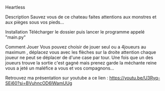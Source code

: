 Heartless

Description
Sauvez vous de ce chateau faites attentions aux monstres et aux pièges sous vos pieds...

Installation
Télécharger le dossier puis lancer le programme appelé "main.py"

Comment Jouer
Vous pouvez choisir de jouer seul ou a 4joueurs au maximum , déplacez vous avec les flèches sur la droite 
attention chaque joueur ne peut se déplacer de d'une case par tour.
Une fois que un des joueurs trouve la sortie c'est gagné mais prenez garde la méchante reine vous a jeté un maléfice a vous et vos compagnons...

Retrouvez ma présentation sur youtube a ce lien :
https://youtu.be/U3Ryq-SEi60?si=BVuhncOD6lWamUUg

